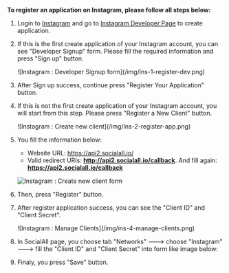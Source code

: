 __To register an application on Instagram, please follow all steps below:__

1. Login to [Instagram](https://instagram.com/) and go to [Instagram Developer Page](https://instagram.com/developer/clients/manage/) to create application.
2. If this is the first create application of your Instagram account, you can see "Developer Signup" form. Please fill the required information and press "Sign up" button.
    <div class="soclall-br"></div>
    ![Instagram : Developer Signup form](/img/ins-1-register-dev.png)
    <div class="soclall-br"></div> 
3. After Sign up success, continue press "Register Your Application" button.
4. If this is not the first create application of your Instagram account, you will start from this step. Please press "Register a New Client" button.
    <div class="soclall-br"></div>
    ![Instagram : Create new client](/img/ins-2-register-app.png)
    <div class="soclall-br"></div>
5. You fill the information below: 
    * Website URL: https://api2.socialall.io/
    * Valid redirect URIs: __http://api2.socialall.io/callback__. And fill again: __https://api2.socialall.io/callback__
    
    ![Instagram : Create new client form](/img/ins-3-register-form.png)
    <div class="soclall-br"></div>
    
6. Then, press "Register" button.
7. After register application success, you can see the "Client ID" and "Client Secret".
    <div class="soclall-br"></div>
    ![Instagram : Manage Clients](/img/ins-4-manage-clients.png)
    <div class="soclall-br"></div>
8. In SocialAll page, you choose tab "Networks" ---> choose "Instagram" ---> fill the "Client ID" and "Client Secret" into form like image below:
9. Finaly, you press "Save" button.